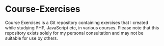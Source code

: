 # Course-Exercises
Course Exercises is a Git repository containing exercises that I created while studying PHP, JavaScript etc, in various courses. Please note that this repository exists solely for my personal consultation and may not be suitable for use by others.
